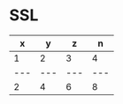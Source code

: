 # SSL



| x | y | z | n |
|---|---|---|---|  
| 1 | 2 | 3 | 4 |
|---|---|---|---|  
| 2 | 4 | 6 | 8 |
